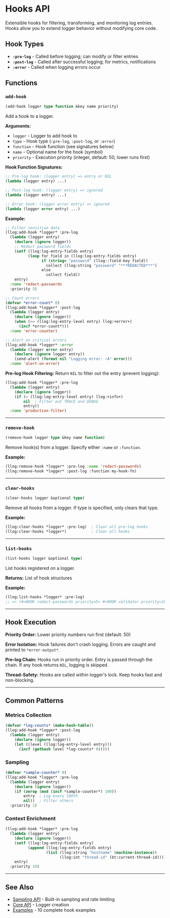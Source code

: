 # Hooks API

Extensible hooks for filtering, transforming, and monitoring log entries. Hooks allow you to extend logger behavior without modifying core code.

## Hook Types

- **`:pre-log`** - Called before logging; can modify or filter entries
- **`:post-log`** - Called after successful logging; for metrics, notifications
- **`:error`** - Called when logging errors occur

## Functions

### `add-hook`

```lisp
(add-hook logger type function &key name priority)
```

Add a hook to a logger.

**Arguments:**
- `logger` - Logger to add hook to
- `type` - Hook type (`:pre-log`, `:post-log`, or `:error`)
- `function` - Hook function (see signatures below)
- `name` - Optional name for the hook (symbol)
- `priority` - Execution priority (integer, default: 50, lower runs first)

**Hook Function Signatures:**
```lisp
;; Pre-log hook: (logger entry) => entry or NIL
(lambda (logger entry) ...)

;; Post-log hook: (logger entry) => ignored
(lambda (logger entry) ...)

;; Error hook: (logger error entry) => ignored
(lambda (logger error entry) ...)
```

**Example:**
```lisp
;; Filter sensitive data
(llog:add-hook *logger* :pre-log
  (lambda (logger entry)
    (declare (ignore logger))
    ;; Redact password fields
    (setf (llog:log-entry-fields entry)
          (loop for field in (llog:log-entry-fields entry)
                if (string= "password" (llog::field-key field))
                  collect (llog:string "password" "***REDACTED***")
                else
                  collect field))
    entry)
  :name 'redact-passwords
  :priority 5)

;; Count errors
(defvar *error-count* 0)
(llog:add-hook *logger* :post-log
  (lambda (logger entry)
    (declare (ignore logger))
    (when (>= (llog:log-entry-level entry) llog:+error+)
      (incf *error-count*)))
  :name 'error-counter)

;; Alert on critical errors
(llog:add-hook *logger* :error
  (lambda (logger error entry)
    (declare (ignore logger entry))
    (send-alert (format nil "Logging error: ~A" error)))
  :name 'alert-on-error)
```

**Pre-log Hook Filtering:**
Return `NIL` to filter out the entry (prevent logging):
```lisp
(llog:add-hook *logger* :pre-log
  (lambda (logger entry)
    (declare (ignore logger))
    (if (< (llog:log-entry-level entry) llog:+info+)
        nil  ; Filter out TRACE and DEBUG
        entry))
  :name 'production-filter)
```

---

### `remove-hook`

```lisp
(remove-hook logger type &key name function)
```

Remove hook(s) from a logger. Specify either `:name` or `:function`.

**Example:**
```lisp
(llog:remove-hook *logger* :pre-log :name 'redact-passwords)
(llog:remove-hook *logger* :post-log :function my-hook-fn)
```

---

### `clear-hooks`

```lisp
(clear-hooks logger &optional type)
```

Remove all hooks from a logger. If type is specified, only clears that type.

**Example:**
```lisp
(llog:clear-hooks *logger* :pre-log)  ; Clear all pre-log hooks
(llog:clear-hooks *logger*)           ; Clear all hooks
```

---

### `list-hooks`

```lisp
(list-hooks logger &optional type)
```

List hooks registered on a logger.

**Returns:** List of hook structures

**Example:**
```lisp
(llog:list-hooks *logger* :pre-log)
;; => (#<HOOK redact-passwords priority=5> #<HOOK validator priority=10>)
```

---

## Hook Execution

**Priority Order:** Lower priority numbers run first (default: 50)

**Error Isolation:** Hook failures don't crash logging. Errors are caught and printed to `*error-output*`.

**Pre-log Chain:** Hooks run in priority order. Entry is passed through the chain. If any hook returns `NIL`, logging is skipped.

**Thread-Safety:** Hooks are called within logger's lock. Keep hooks fast and non-blocking.

---

## Common Patterns

### Metrics Collection
```lisp
(defvar *log-counts* (make-hash-table))
(llog:add-hook *logger* :post-log
  (lambda (logger entry)
    (declare (ignore logger))
    (let ((level (llog:log-entry-level entry)))
      (incf (gethash level *log-counts* 0)))))
```

### Sampling
```lisp
(defvar *sample-counter* 0)
(llog:add-hook *logger* :pre-log
  (lambda (logger entry)
    (declare (ignore logger))
    (if (zerop (mod (incf *sample-counter*) 100))
        entry  ; Log every 100th
        nil))  ; Filter others
  :priority 1)
```

### Context Enrichment
```lisp
(llog:add-hook *logger* :pre-log
  (lambda (logger entry)
    (declare (ignore logger))
    (setf (llog:log-entry-fields entry)
          (append (llog:log-entry-fields entry)
                  (list (llog:string "hostname" (machine-instance))
                        (llog:int "thread-id" (bt:current-thread-id)))))
    entry)
  :priority 10)
```

---

## See Also

- [Sampling API](sampling.md) - Built-in sampling and rate limiting
- [Core API](core.md) - Logger creation
- [Examples](../../examples/hooks.lisp) - 10 complete hook examples
